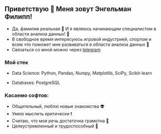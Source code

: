 ## Приветствую 👋  Меня зовут Энгельман Филипп! 

- Да, фамилия реальная 👀 И я являюсь начинающим специалистом в области анализа данных! 🌱
- В свободное время интересуюсь игровой индустрией, спортом и всем что поможет мне развиваться в области анализа данных 💪
- Связаться со мной можно через [telegram](http://t-do.ru/endj_ph "Telegram channel")

### Мой стек
- Data Science:
Python, Pandas, Numpy, Matplotlib, SciPy, Scikit-learn

- Databases:
PostgreSQL

### Касаемо софтов:
- Общительный, люблю новые знакомства 👽
- Умею мыслить критически ❗
- Считаю, что моя речь достаточна грамотна 🙊
- Целеустремленный и трудоспособный 🐜


<!---
endjphilip/endjphilip is a ✨ special ✨ repository because its `README.md` (this file) appears on your GitHub profile.
You can click the Preview link to take a look at your changes.
--->

